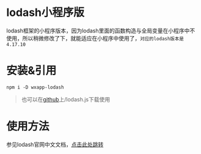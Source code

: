 # lodash小程序版
lodash框架的小程序版本，因为lodash里面的函数构造与全局变量在小程序中不使用，所以稍微修改了下，就能适应在小程序中使用了，`对应的lodash版本是4.17.10`

# 安装&引用
```
npm i -D wxapp-lodash
```
>也可以在[github](https://github.com/fatWill/wxapp-observers)上/lodash.js下载使用

# 使用方法
参见lodash官网中文文档，[点击此处跳转](https://www.lodashjs.com/)